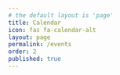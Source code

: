 ```yaml
---
# the default layout is 'page'
title: Calendar
icon: fas fa-calendar-alt
layout: page
permalink: /events
order: 2
published: true
---
```


